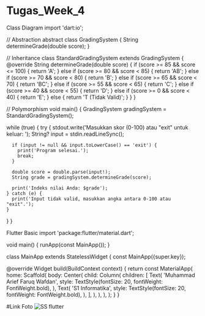 # Tugas_Week_4

Class Diagram
import 'dart:io';

// Abstraction
abstract class GradingSystem {
  String determineGrade(double score);
}

// Inheritance
class StandardGradingSystem extends GradingSystem {
  @override
  String determineGrade(double score) {
    if (score >= 85 && score <= 100) {
      return 'A';
    } else if (score >= 80 && score < 85) {
      return 'AB';
    } else if (score >= 70 && score < 80) {
      return 'B';
    } else if (score >= 65 && score < 70) {
      return 'BC';
    } else if (score >= 55 && score < 65) {
      return 'C';
    } else if (score >= 40 && score < 55) {
      return 'D';
    } else if (score >= 0 && score < 40) {
      return 'E';
    } else {
      return 'T (Tidak Valid)';
    }
  }
}

// Polymorphism
void main() {
  GradingSystem gradingSystem = StandardGradingSystem();

  while (true) {
    try {
      stdout.write('Masukkan skor (0-100) atau "exit" untuk keluar: ');
      String? input = stdin.readLineSync();

      if (input != null && input.toLowerCase() == 'exit') {
        print('Program selesai.');
        break;
      }

      double score = double.parse(input!);
      String grade = gradingSystem.determineGrade(score);

      print('Indeks nilai Anda: $grade');
    } catch (e) {
      print('Input tidak valid, masukkan angka antara 0-100 atau "exit".');
    }
  }
}


Flutter Basic
import 'package:flutter/material.dart';

void main() {
  runApp(const MainApp());
}

class MainApp extends StatelessWidget {
  const MainApp({super.key});

  @override
  Widget build(BuildContext context) {
    return const MaterialApp(
      home: Scaffold(
        body: Center(
          child: Column(
            children: [
              Text(
                'Muhammad Arief Faruq Wafdan',
                style: TextStyle(fontSize: 20, fontWeight: FontWeight.bold),
                ),
              Text(
                'S1 Informatika',
                style: TextStyle(fontSize: 20, fontWeight: FontWeight.bold),
                ),
            ],
          ),
        ),
      ),
    );
  }
}

#Link Foto
![SS flutter](https://github.com/user-attachments/assets/b650c3d0-4f50-4c19-b4c9-6b1383ed7a40)
